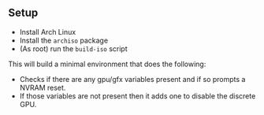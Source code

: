 ## Setup ##

* Install Arch Linux
* Install the `archiso` package
* (As root) run the `build-iso` script

This will build a minimal environment that does the following:

* Checks if there are any gpu/gfx variables present and if so prompts a NVRAM reset.
* If those variables are not present then it adds one to disable the discrete GPU.

